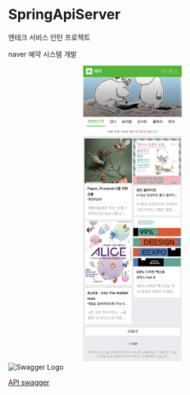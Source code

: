 # SpringApiServer
엔테크 서비스 인턴 프로젝트

naver 예약 시스템 개발

<center><img src="./src/main/webapp/img/main.png" width="200" height="600"></center>

<img src="https://static1.smartbear.co/swagger/media/assets/images/swagger_logo.svg" height="50" width="174" alt="Swagger Logo">

[API swagger](http://49.236.147.192:9090/swagger-ui.html#/%EC%B9%B4%ED%85%8C%EA%B3%A0%EB%A6%AC%20API/getCategoriesUsingGET)
